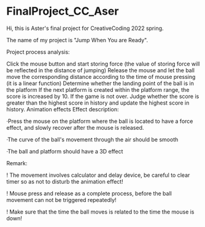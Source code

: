 # FinalProject_CC_Aser
Hi, this is Aster's final project for CreativeCoding 2022 spring.

The name of my project is "Jump When You are Ready".

Project process analysis:

Click the mouse button and start storing force (the value of storing force will be reflected in the distance of jumping)
Release the mouse and let the ball move the corresponding distance according to the time of mouse pressing (it is a linear function)
Determine whether the landing point of the ball is in the platform
If the next platform is created within the platform range, the score is increased by 10. If the game is not over.
Judge whether the score is greater than the highest score in history and update the highest score in history.
Animation effects Effect description:

·Press the mouse on the platform where the ball is located to have a force effect, and slowly recover after the mouse is released.

·The curve of the ball's movement through the air should be smooth

·The ball and platform should have a 3D effect

Remark:

! The movement involves calculator and delay device, be careful to clear timer so as not to disturb the animation effect!

! Mouse press and release as a complete process, before the ball movement can not be triggered repeatedly!

! Make sure that the time the ball moves is related to the time the mouse is down!
